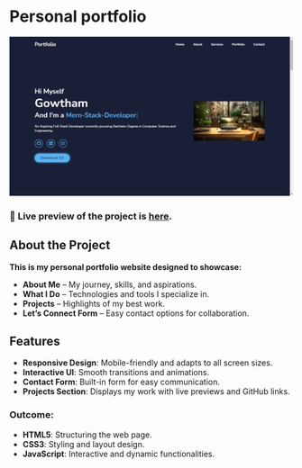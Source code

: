 # Personal portfolio
![Preview](readme.png)
### 🔗 **Live preview** of the project is [here](https://gowtham6477.github.io/Personal_portfolio/).

## About the Project
**This is my personal portfolio website designed to showcase:**

- **About Me** – My journey, skills, and aspirations.
- **What I Do** – Technologies and tools I specialize in.
- **Projects** – Highlights of my best work.
- **Let’s Connect Form** – Easy contact options for collaboration.
## Features

- **Responsive Design**: Mobile-friendly and adapts to all screen sizes.
- **Interactive UI**: Smooth transitions and animations.
- **Contact Form**: Built-in form for easy communication.
- **Projects Section**: Displays my work with live previews and GitHub links.

### **Outcome:**
- **HTML5**: Structuring the web page.
- **CSS3**: Styling and layout design.
- **JavaScript**: Interactive and dynamic functionalities.
